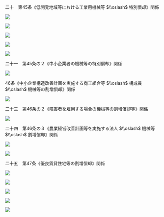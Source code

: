二十　第45条《低開発地域等における工業用機械等 $\\oslash$ 特別償却》関係

![](https://www.nta.go.jp/tmp/2229bfcd-4252-4a98-9536-9aa093c5bbb4/images/666e1c9f361ae061940177239615ce65421c69f27db060a545202f05819c23ce.jpg)

![](https://www.nta.go.jp/tmp/2229bfcd-4252-4a98-9536-9aa093c5bbb4/images/491cffab739d5e5b88bd0231aeb3dbeece11b35df4b98f5e5a4594ea5e4d686c.jpg)

![](https://www.nta.go.jp/tmp/2229bfcd-4252-4a98-9536-9aa093c5bbb4/images/198ba2061b714b627cfc1940d8be011e2977fa5cc269a10061d9b82926dda519.jpg)

![](https://www.nta.go.jp/tmp/2229bfcd-4252-4a98-9536-9aa093c5bbb4/images/a2b70727b845855563bd13ec1c56a0f89fb787e8ce64864c4224f7c9beacf11e.jpg)

![](https://www.nta.go.jp/tmp/2229bfcd-4252-4a98-9536-9aa093c5bbb4/images/946af2ea5007eff44cbfbd51a16cbefdb679c1e040011223288eca4e419f22a8.jpg)

二十一　第45条の２《中小企業者の機械等の特別償却》関係

![](https://www.nta.go.jp/tmp/2229bfcd-4252-4a98-9536-9aa093c5bbb4/images/32f403a4156557d3ae93fce44e40b960300ba4c4ab2fcdddd4de17c8d2670d29.jpg)

46条《中小企業構造改善計画を実施する商工組合等 $\\oslash$ 構成員 $\\oslash$ 機械等の割増償却》関係

![](https://www.nta.go.jp/tmp/2229bfcd-4252-4a98-9536-9aa093c5bbb4/images/9d4d864c649650cd8eee86d41c4c6a27eea4565d1cbb58d05d6fdd11f226db5f.jpg)

二十三　第46条の２《障害者を雇用する場合の機械等の割増償却等》関係

![](https://www.nta.go.jp/tmp/2229bfcd-4252-4a98-9536-9aa093c5bbb4/images/ebf1f471df05011cac0dfba3083b5297d0da2a75c921dca627b638780f2c9c4b.jpg)

二十四　第46条の３《農業経営改善計画等を実施する法人 $\\oslash$ 機械等 $\\oslash$ 割増償却》関係

![](https://www.nta.go.jp/tmp/2229bfcd-4252-4a98-9536-9aa093c5bbb4/images/144720878e0b46808b0723e1c8d44a708cc6b396382661a33cc5ff3b52101bba.jpg)

![](https://www.nta.go.jp/tmp/2229bfcd-4252-4a98-9536-9aa093c5bbb4/images/395d9a6b245e185de52eb3f574c2d671a8ae54ea58c64ab9a0842fb1a57e4761.jpg)

二十五　第47条《優良賃貸住宅等の割増償却》関係

![](https://www.nta.go.jp/tmp/2229bfcd-4252-4a98-9536-9aa093c5bbb4/images/2ab9ee58bcb43bbd87992d1f0ef7b0c57b39a6366b51ff7c933c43f3acf1a478.jpg)

![](https://www.nta.go.jp/tmp/2229bfcd-4252-4a98-9536-9aa093c5bbb4/images/1425bf9613a99001529c785d8c8434f248e8784d77892c71dc7d81a6d0d77432.jpg)

![](https://www.nta.go.jp/tmp/2229bfcd-4252-4a98-9536-9aa093c5bbb4/images/510701da040e2fa0f4f11102d832631e73e454fe4b324b7fd6499fe1c5390eed.jpg)

![](https://www.nta.go.jp/tmp/2229bfcd-4252-4a98-9536-9aa093c5bbb4/images/74f8e4b8ab5d564c37147c647966e3dbb70abeeca9930eba2696ba965efa0eef.jpg)

![](https://www.nta.go.jp/tmp/2229bfcd-4252-4a98-9536-9aa093c5bbb4/images/6df7273060ab560c7ea83cad43fc62a9a73301702b9c23ad1baaf8a7c41e2837.jpg)